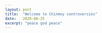 ```yaml
---
layout: post
title:  "Welcome to Chinmoy controversies"
date:   2020-06-25
excerpt: "peace god peace"
---
```


